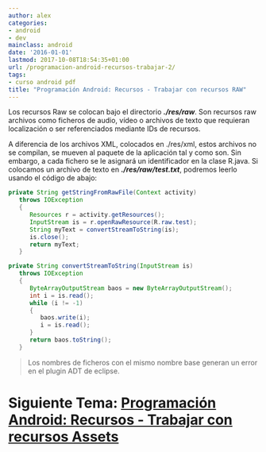 ```yaml
---
author: alex
categories:
- android
- dev
mainclass: android
date: '2016-01-01'
lastmod: 2017-10-08T18:54:35+01:00
url: /programacion-android-recursos-trabajar-2/
tags:
- curso android pdf
title: "Programación Android: Recursos - Trabajar con recursos RAW"
---
```


Los recursos Raw se colocan bajo el directorio ***./res/raw***. Son recursos raw archivos como ficheros de audio, vídeo o archivos de texto que requieran localización o ser referenciados mediante IDs de recursos.

A diferencia de los archivos XML, colocados en ./res/xml, estos archivos no se compilan, se mueven al paquete de la aplicación tal y como son. Sin embargo, a cada fichero se le asignará un identificador en la clase R.java. Si colocamos un archivo de texto en ***./res/raw/test.txt***, podremos leerlo usando el código de abajo:

<!--more--><!--ad-->

```java
private String getStringFromRawFile(Context activity)
   throws IOException
   {
      Resources r = activity.getResources();
      InputStream is = r.openRawResource(R.raw.test);
      String myText = convertStreamToString(is);
      is.close();
      return myText;
   }

private String convertStreamToString(InputStream is)
   throws IOException
   {
      ByteArrayOutputStream baos = new ByteArrayOutputStream();
      int i = is.read();
      while (i != -1)
      {
         baos.write(i);
         i = is.read();
      }
      return baos.toString();
   }
```

> Los nombres de ficheros con el mismo nombre base generan un error en el plugin ADT de eclipse.

# Siguiente Tema: [Programación Android: Recursos - Trabajar con recursos Assets][1]

 [1]: https://elbauldelprogramador.com/programacion-android-recursos-trabajar_04/
